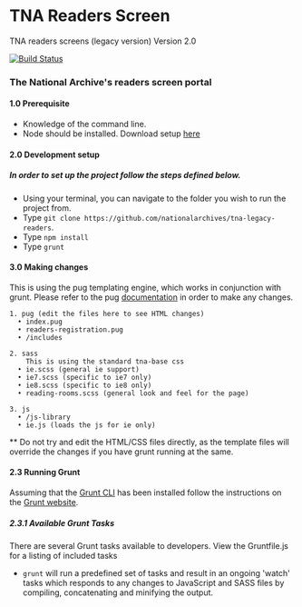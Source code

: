 # TNA Readers Screen
TNA readers screens (legacy version)
Version 2.0

[![Build Status](https://travis-ci.org/nationalarchives/tna-css-toolkit.svg?branch=master)](https://travis-ci.org/nationalarchives/tna-css-toolkit)

### The National Archive's readers screen portal 

#### 1.0 Prerequisite
* Knowledge of the command line.
* Node should be installed. Download setup [here](https://nodejs.org/en/)

#### 2.0 Development setup
##### In order to set up the project follow the steps defined below.
* Using your terminal, you can navigate to the folder you wish to run the project from.
* Type `git clone https://github.com/nationalarchives/tna-legacy-readers`.
* Type `npm install`
* Type `grunt`


#### 3.0 Making changes

This is using the pug templating engine, which works in conjunction with grunt. Please refer to the pug [documentation](https://pugjs.org/api/getting-started.html) in order to make any changes.

    1. pug (edit the files here to see HTML changes)
      • index.pug
      • readers-registration.pug
      • /includes
      
    2. sass
        This is using the standard tna-base css
      • ie.scss (general ie support)
      • ie7.scss (specific to ie7 only)
      • ie8.scss (specific to ie8 only)
      • reading-rooms.scss (general look and feel for the page)
      
    3. js
      • /js-library
      • ie.js (loads the js for ie only)


** Do not try and edit the HTML/CSS files directly, as the template files will override the changes if you have grunt running at the same.


#### 2.3 Running Grunt

Assuming that the [Grunt CLI](https://gruntjs.com/getting-started#installing-the-cli) has been installed follow the instructions on the [Grunt website](http://gruntjs.com/getting-started#working-with-an-existing-grunt-project).

##### 2.3.1 Available Grunt Tasks 

There are several Grunt tasks available to developers. View the Gruntfile.js for a listing of included tasks

* ```grunt``` will run a predefined set of tasks and result in an ongoing 'watch' tasks which responds to any changes to JavaScript and SASS files by compiling, concatenating and minifying the output.

